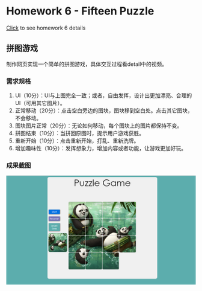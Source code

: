 # Homework 6 - Fifteen Puzzle

[Click](http://my.ss.sysu.edu.cn/wiki/display/WEB/Homework+7.+Fifteen+Puzzle) to see homework 6 details

## 拼图游戏

制作网页实现一个简单的拼图游戏，具体交互过程看detail中的视频。

### 需求规格

1. UI（10分）：UI与上图完全一致；或者，自由发挥，设计出更加漂亮、合理的UI（可用其它图片）。
2. 正常移动（20分）：点击空白旁边的图块，图块移到空白处。点击其它图块，不会移动。
3. 图块图片正常（20分）：无论如何移动，每个图块上的图片都保持不变。
4. 拼图结束（10分）：当拼回原图时，提示用户游戏获胜。
5. 重新开始（10分）：点击重新开始，打乱、重新洗牌。
6. 增加趣味性（10分）：发挥想象力，增加内容或者功能，让游戏更加好玩。



### 成果截图

![demo](https://github.com/wulinman/Web2.0/blob/master/6-fifteen%20puzzle/img/demo.png?raw=true)

